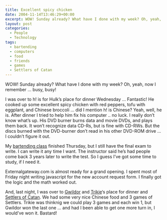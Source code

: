 ```yaml
---
title: Excellent spicy chicken
date: 2004-11-14T13:46:29+00:00
excerpt: WOW! Sunday already? What have I done with my week? Oh, yeah, now I remember ... busy, busy! I was over to h! is for
layout: post
categories:
  - People
  - Technology
tags:
  - bartending
  - computers
  - food
  - friends
  - games
  - Settlers of Catan
---
```

WOW! Sunday already? What have I done with my week? Oh, yeah, now I remember &#8230; busy, busy!

I was over to h! is for Hulk&#8217;s place for dinner Wednesday &#8230; Fantastic! He cooked up some excellent spicy chicken with red peppers, tofu with eggplant, and Chinese broccoli &#8230; did I mention h! is Chinese? Yeah, well, he is. After dinner I tried to help him fix his computer .. no luck. I really don&#8217;t know what&#8217;s up. His DVD burner burns data and movie DVDs, and plays them back. It won&#8217;t recognize data CD-Rs, but is fine with CD-RWs. But the discs burned with the DVD-burner don&#8217;t read in his other DVD-ROM drive &#8230; I couldn&#8217;t figure it out.

My <a href="http://www.bartendingontario.com" target="_blank">bartending class</a> finished Thursday, but I still have the final exam to write. I can write it any time I want. The instructor said he&#8217;s had people come back 3 years later to write the test. So I guess I&#8217;ve got some time to study, if I need it.

Externalgateway.com is almost ready for a grand opening. I spent most of Friday night writing javascript for the new account request form. I finally got the logic and the math worked out.

And, last night, I was over to <a href="http://gwild0r.tumblr.com/" target="_blank">Gwildor</a> and <a href="http://trikie.tripod.com/" target="_blank">Trikie</a>&#8216;s place for dinner and <a href="http://www.catan.com/" target="_blank">Settlers of Catan</a>. We had some very nice Chinese food and 3 games of Settlers. Trikie was thinknig we could play 3 games and each win 1, but Gwildor won the last one &#8230; and had I been able to get one more turn in, I would&#8217;ve won it. Bastard!